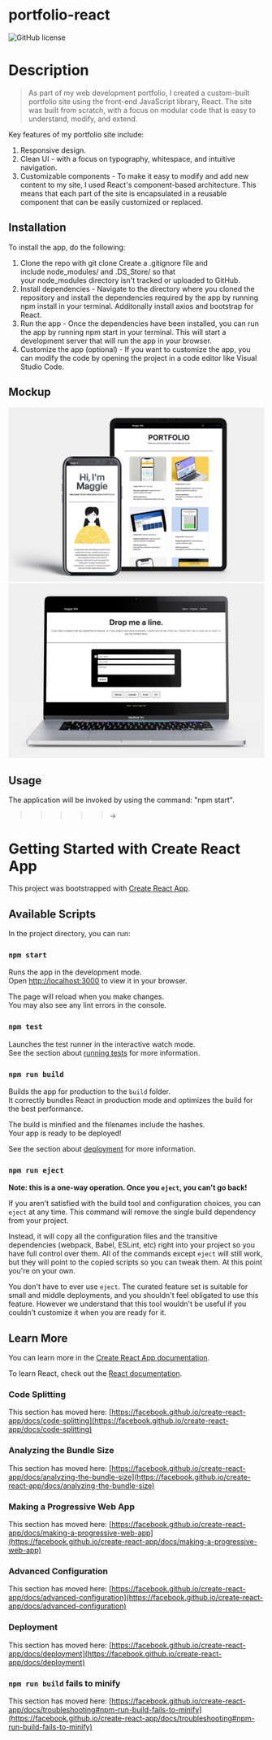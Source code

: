 # portfolio-react

![GitHub license](https://img.shields.io/badge/license-MIT-blue.svg)

# Description
> As part of my web development portfolio, I created a custom-built portfolio site using the  front-end JavaScript library, React. The site was built from scratch, with a focus on modular code that is easy to understand, modify, and extend.

Key features of my portfolio site include:
1. Responsive design.
2. Clean UI - with a focus on typography, whitespace, and intuitive navigation.
3. Customizable components - To make it easy to modify and add new content to my site, I used React's component-based architecture. This means that each part of the site is encapsulated in a reusable component that can be easily customized or replaced.

## Installation
To install the app, do the following:
1. Clone the repo with git clone Create a .gitignore file and include node_modules/ and .DS_Store/ so that your node_modules directory isn't tracked or uploaded to GitHub. 
2. Install dependencies - Navigate to the directory where you cloned the repository and install the dependencies required by the app by running npm install in your terminal. Additonally install axios and bootstrap for React.
3. Run the app - Once the dependencies have been installed, you can run the app by running npm start in your terminal. This will start a development server that will run the app in your browser. 
4. Customize the app (optional) - If you want to customize the app, you can modify the code by opening the project in a code editor like Visual Studio Code.

## Mockup
![Screenshot 1](./public/mockup-1.jpg)
![Screenshot 2](./public/mockup-2.jpg)

## Usage
The application will be invoked by using the command: "npm start".

> > > > > ->

# Getting Started with Create React App

This project was bootstrapped with [Create React App](https://github.com/facebook/create-react-app).

## Available Scripts

In the project directory, you can run:

### `npm start`

Runs the app in the development mode.\
Open [http://localhost:3000](http://localhost:3000) to view it in your browser.

The page will reload when you make changes.\
You may also see any lint errors in the console.

### `npm test`

Launches the test runner in the interactive watch mode.\
See the section about [running tests](https://facebook.github.io/create-react-app/docs/running-tests) for more information.

### `npm run build`

Builds the app for production to the `build` folder.\
It correctly bundles React in production mode and optimizes the build for the best performance.

The build is minified and the filenames include the hashes.\
Your app is ready to be deployed!

See the section about [deployment](https://facebook.github.io/create-react-app/docs/deployment) for more information.

### `npm run eject`

**Note: this is a one-way operation. Once you `eject`, you can't go back!**

If you aren't satisfied with the build tool and configuration choices, you can `eject` at any time. This command will remove the single build dependency from your project.

Instead, it will copy all the configuration files and the transitive dependencies (webpack, Babel, ESLint, etc) right into your project so you have full control over them. All of the commands except `eject` will still work, but they will point to the copied scripts so you can tweak them. At this point you're on your own.

You don't have to ever use `eject`. The curated feature set is suitable for small and middle deployments, and you shouldn't feel obligated to use this feature. However we understand that this tool wouldn't be useful if you couldn't customize it when you are ready for it.

## Learn More

You can learn more in the [Create React App documentation](https://facebook.github.io/create-react-app/docs/getting-started).

To learn React, check out the [React documentation](https://reactjs.org/).

### Code Splitting

This section has moved here: [https://facebook.github.io/create-react-app/docs/code-splitting](https://facebook.github.io/create-react-app/docs/code-splitting)

### Analyzing the Bundle Size

This section has moved here: [https://facebook.github.io/create-react-app/docs/analyzing-the-bundle-size](https://facebook.github.io/create-react-app/docs/analyzing-the-bundle-size)

### Making a Progressive Web App

This section has moved here: [https://facebook.github.io/create-react-app/docs/making-a-progressive-web-app](https://facebook.github.io/create-react-app/docs/making-a-progressive-web-app)

### Advanced Configuration

This section has moved here: [https://facebook.github.io/create-react-app/docs/advanced-configuration](https://facebook.github.io/create-react-app/docs/advanced-configuration)

### Deployment

This section has moved here: [https://facebook.github.io/create-react-app/docs/deployment](https://facebook.github.io/create-react-app/docs/deployment)

### `npm run build` fails to minify

This section has moved here: [https://facebook.github.io/create-react-app/docs/troubleshooting#npm-run-build-fails-to-minify](https://facebook.github.io/create-react-app/docs/troubleshooting#npm-run-build-fails-to-minify)
